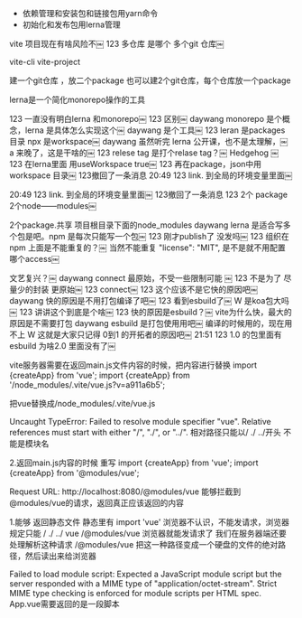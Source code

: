 
- 依赖管理和安装包和链接包用yarn命令
- 初始化和发布包用lerna管理 




vite 项目现在有啥风险不￼
123
多仓库  是哪个 多个git 仓库￼

vite-cli
vite-project

建一个git仓库 ，放二个package
也可以建2个git仓库，每个仓库放一个package

lerna是一个简化monorepo操作的工具

123
一直没有明白lerna 和monorepo￼
123
区别￼
daywang
monorepo 是个概念，lerna 是具体怎么实现这个￼
daywang
是个工具￼
123
leran 是packages 目录   npx 是workspace￼
daywang
虽然听完 lerna 公开课，也不是太理解，￼
a
来晚了，这是干啥的￼
123
relese tag 是打个relase tag？￼
Hedgehog
 ￼
123
在lerna里面   用useWorkspace  true￼
123
再在package，json中用workspace  目录￼
123撤回了一条消息
20:49
123
link. 到全局的环境变量里面￼


20:49
123
link. 到全局的环境变量里面￼
123撤回了一条消息
123
2个 package  2个node——modules￼

2个package.共享 项目根目录下面的node_modules
daywang
lerna 是适合写多个包是吧。npm 是每次只能写一个包￼
123
刚才publish了  没发吗￼
123
组织在npm 上面是不能重复的？￼
当然不能重复
"license": "MIT",   是不是就不用配置 哪个access￼


文艺复兴？￼
daywang
connect 最原始，不受一些限制可能
￼
123
不是为了 尽量少的封装  更原始￼
123
connect￼
123
这个应该不是它快的原因吧￼
daywang
快的原因是不用打包编译了吧￼
123
看到esbuild了￼
W
是koa包大吗￼
123
讲讲这个到底是个啥￼
123
快的原因是esbuild？￼
vite为什么快，最大的原因是不需要打包
daywang
esbuild 是打包使用用吧￼ 编译的时候用的，现在用不上
W
这就是大家只记得 0到1 的开拓者的原因吧￼
21:51
123
1.0 的包里面有esbuild  为啥2.0 里面没有了￼


vite服务器需要在返回main.js文件内容的时候，把内容进行替换
import {createApp} from 'vue';
import {createApp} from '/node_modules/.vite/vue.js?v=a911a6b5';

把vue替换成/node_modules/.vite/vue.js


Uncaught TypeError: Failed to resolve module specifier "vue". 
Relative references must start with either "/", "./", or "../".
相对路径只能以/ ./ ../开头
不能是模块名

2.返回main.js内容的时候
重写
import {createApp} from 'vue';
import {createApp} from '@modules/vue';


Request URL: http://localhost:8080/@modules/vue
能够拦截到@modules/vue的请求，返回真正应该返回的内容

1.能够 返回静态文件
静态里有 import 'vue'
浏览器不认识，不能发请求，浏览器规定只能 / ./ ../
vue  /@modules/vue
浏览器就能发请求了
我们在服务器端还要处理解析这种请求
 /@modules/vue
 把这一种路径变成一个硬盘的文件的绝对路径，然后读出来给浏览器
 


 Failed to load module script: 
 Expected a JavaScript module script 
 but the server responded with a MIME type of "application/octet-stream". 
 Strict MIME type checking is enforced for module scripts per HTML spec.
App.vue需要返回的是一段脚本